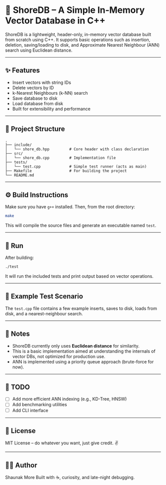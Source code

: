 # 🧠 ShoreDB – A Simple In-Memory Vector Database in C++

ShoreDB is a lightweight, header-only, in-memory vector database built from scratch using C++. It supports basic operations such as insertion, deletion, saving/loading to disk, and Approximate Nearest Neighbour (ANN) search using Euclidean distance.

---

## ✨ Features

* Insert vectors with string IDs
* Delete vectors by ID
* k-Nearest Neighbours (k-NN) search
* Save database to disk
* Load database from disk
* Built for extensibility and performance

---

## 📁 Project Structure

```
.
├── include/
│   └── shore_db.hpp         # Core header with class declaration
├── src/
│   └── shore_db.cpp         # Implementation file
├── tests/
│   └── test.cpp             # Simple test runner (acts as main)
├── Makefile                 # For building the project
└── README.md
```

---

## ⚙️ Build Instructions

Make sure you have `g++` installed. Then, from the root directory:

```bash
make
```

This will compile the source files and generate an executable named `test`.

---

## 🚀 Run

After building:

```bash
./test
```

It will run the included tests and print output based on vector operations.

---

## 🧪 Example Test Scenario

The `test.cpp` file contains a few example inserts, saves to disk, loads from disk, and a nearest-neighbour search.

---

## 📝 Notes

* ShoreDB currently only uses **Euclidean distance** for similarity.
* This is a basic implementation aimed at understanding the internals of vector DBs, not optimized for production use.
* ANN is implemented using a priority queue approach (brute-force for now).

---

## 📌 TODO

* [ ] Add more efficient ANN indexing (e.g., KD-Tree, HNSW)
* [ ] Add benchmarking utilities
* [ ] Add CLI interface

---

## 📖 License

MIT License – do whatever you want, just give credit. ✌️

---

## 👨‍💻 Author

Shaunak More
Built with ☕, curiosity, and late-night debugging.
